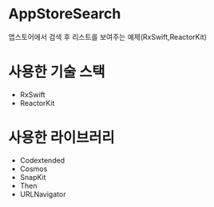# AppStoreSearch
앱스토어에서 검색 후 리스트를 보여주는 예제(RxSwift,ReactorKit)

# 사용한 기술 스택
- RxSwift
- ReactorKit

# 사용한 라이브러리
- Codextended
- Cosmos
- SnapKit
- Then
- URLNavigator
